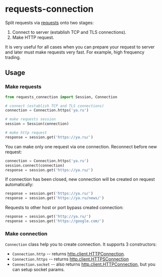 # requests-connection

Split requests via [requests](https://github.com/requests/requests) onto two stages:

1. Connect to server (establish TCP and TLS connections).
2. Make HTTP request.

It is very useful for all cases when you can prepare your request to server and later must make requests very fast. For example, high frequency trading.


## Usage

### Make requests

```python
from requests_connection import Session, Connection

# connect (establish TCP and TLS connections)
connection = Connection.https('ya.ru')

# make requests session
session = Session(connection)

# make http request
response = session.get('https://ya.ru/')
```

You can make only one request via one connection. Reconnect before new request:

```python
connection = Connection.https('ya.ru')
session.connect(connection)
response = session.get('https://ya.ru/')
```

If connection has been closed, new connection will be created on request automatically:

```python
response = session.get('https://ya.ru/')
response = session.get('https://ya.ru/news/')
```

Requests to other host or port bypass created connection:

```python
response = session.get('http://ya.ru/')
response = session.get('https://google.com/')
```

### Make connection

`Connection` class help you to create connection. It supports 3 constructors:

* `Connection.http` -- returns [http.client.HTTPConnection](https://docs.python.org/3/library/http.client.html#http.client.HTTPConnection).
* `Connection.https` -- returns [http.client.HTTPSConnection](https://docs.python.org/3/library/http.client.html#http.client.HTTPSConnection)
* `Connection.socket` -- also returns [http.client.HTTPConnection](https://docs.python.org/3/library/http.client.html#http.client.HTTPConnection), but you can setup socket params.
